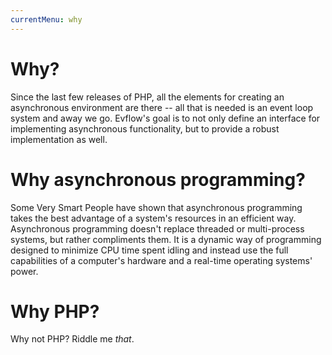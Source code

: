 ```yaml
---
currentMenu: why
---
```


# Why?
Since the last few releases of PHP, all the elements for creating an asynchronous environment are there -- all that is needed is an event loop system and away we go. Evflow's goal is to not only define an interface for implementing asynchronous functionality, but to provide a robust implementation as well.

# Why asynchronous programming?
Some Very Smart People have shown that asynchronous programming takes the best advantage of a system's resources in an efficient way. Asynchronous programming doesn't replace threaded or multi-process systems, but rather compliments them. It is a dynamic way of programming designed to minimize CPU time spent idling and instead use the full capabilities of a computer's hardware and a real-time operating systems' power.

# Why PHP?
Why not PHP? Riddle me *that*.
